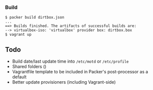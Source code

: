### Build

```console
$ packer build dirtbox.json
...
==> Builds finished. The artifacts of successful builds are:
--> virtualbox-iso: 'virtualbox' provider box: dirtbox.box
$ vagrant up
```

## Todo

* Build date/last update time into `/etc/motd` or `/etc/profile`
* Shared folders ()
* Vagrantfile template to be included in Packer's post-processor as a default
* Better update provisioners (including Vagrant-side)
